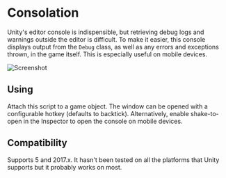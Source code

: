 # Consolation

Unity's editor console is indispensible, but retrieving debug logs and warnings
outside the editor is difficult. To make it easier, this console displays
output from the `Debug` class, as well as any errors and exceptions thrown, in
the game itself. This is especially useful on mobile devices.

![Screenshot](http://matthewminer.com/images/consolation@2x.png)


## Using

Attach this script to a game object. The window can be opened with a
configurable hotkey (defaults to backtick). Alternatively, enable shake-to-open
in the Inspector to open the console on mobile devices.


## Compatibility

Supports 5 and 2017.x. It hasn't been tested on all the platforms that Unity
supports but it probably works on most.
